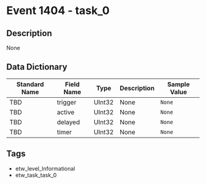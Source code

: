 # Event 1404 - task_0

## Description
None

## Data Dictionary
|Standard Name|Field Name|Type|Description|Sample Value|
|---|---|---|---|---|
|TBD|trigger|UInt32|None|`None`|
|TBD|active|UInt32|None|`None`|
|TBD|delayed|UInt32|None|`None`|
|TBD|timer|UInt32|None|`None`|

## Tags
* etw_level_Informational
* etw_task_task_0